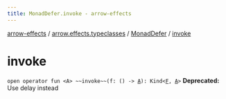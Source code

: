 ```yaml
---
title: MonadDefer.invoke - arrow-effects
---
```


[arrow-effects](../../index.html) / [arrow.effects.typeclasses](../index.html) / [MonadDefer](index.html) / [invoke](./invoke.html)

# invoke

`open operator fun <A> ~~invoke~~(f: () -> `[`A`](invoke.html#A)`): Kind<`[`F`](index.html#F)`, `[`A`](invoke.html#A)`>`
**Deprecated:** Use delay instead

